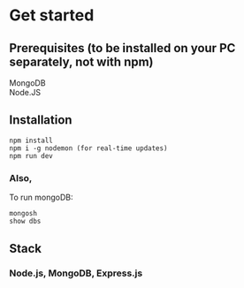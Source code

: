 # Get started

## Prerequisites (to be installed on your PC separately, not with npm)
MongoDB  
Node.JS

## Installation
```
npm install
npm i -g nodemon (for real-time updates)
npm run dev
```
### Also,
To run mongoDB:
```
mongosh
show dbs
```
## Stack
### Node.js, MongoDB, Express.js
